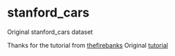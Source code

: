 # stanford_cars
Original stanford_cars dataset

Thanks for the tutorial from [thefirebanks](https://github.com/thefirebanks)
Original [tutorial](https://github.com/pytorch/vision/issues/7545#issuecomment-1631441616)
